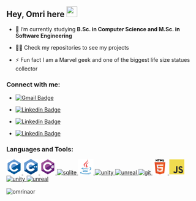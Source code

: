 ## Hey, Omri here <img src="https://media.giphy.com/media/hvRJCLFzcasrR4ia7z/giphy.gif" width="28px" height="28px">

- 🌱 I’m currently studying **B.Sc. in Computer Science and M.Sc. in Software Engineering**

- 👨‍💻 Check my repositories to see my projects

- ⚡ Fun fact I am a Marvel geek and one of the biggest life size statues collector


<h3 align="left">Connect with me:</h3>
<p align="left">

- [![Gmail Badge](https://img.shields.io/badge/-omrin2011@gmail.com-c14438?style=flat-square&logo=Gmail&logoColor=white&link=mailto:omrin2011@gmail.com)](mailto:omrin2011@gmail.com)

- [![Linkedin Badge](https://img.shields.io/badge/-Linkedin-blue?style=flat-square&logo=Linkedin&logoColor=white&link=https://www.linkedin.com/in/omri-naor-240b3615a/)](https://www.linkedin.com/in/omri-naor-240b3615a)

- [![Linkedin Badge](https://img.shields.io/badge/-YouTube-darkred?style=flat-square&logo=YouTube&logoColor=white&link=https://youtube.com/playlist?list=PLjM-7xdVMXQBc6nZ0xLmCruK6uq5sg1Ka/)](https://youtube.com/playlist?list=PLjM-7xdVMXQBc6nZ0xLmCruK6uq5sg1Ka)

- [![Linkedin Badge](https://img.shields.io/badge/-Facebook-darkblue?style=flat-square&logo=Facebook&logoColor=white&link=https://fb.com/omri.naor1)](https://fb.com/omri.naor1)


</p>
<h3 align="left">Languages and Tools:</h3>
<p align="left"> <a href="https://www.cprogramming.com/" target="_blank" rel="noreferrer"> <img src="https://raw.githubusercontent.com/devicons/devicon/master/icons/c/c-original.svg" alt="c" width="40" height="40"/> </a> <a href="https://www.w3schools.com/cpp/" target="_blank" rel="noreferrer"> <img src="https://raw.githubusercontent.com/devicons/devicon/master/icons/cplusplus/cplusplus-original.svg" alt="cplusplus" width="40" height="40"/>
  <a href="https://www.w3schools.com/cs/" target="_blank" rel="noreferrer"> <img src="https://raw.githubusercontent.com/devicons/devicon/master/icons/csharp/csharp-original.svg" alt="csharp" width="40" height="40"/> </a> <a href="https://www.sqlite.org/" target="_blank" rel="noreferrer"> <img src="https://www.vectorlogo.zone/logos/sqlite/sqlite-icon.svg" alt="sqlite" width="40" height="40"/> </a></a> <a href="https://www.java.com" target="_blank" rel="noreferrer"> <img src="https://raw.githubusercontent.com/devicons/devicon/master/icons/java/java-original.svg" alt="java" width="40" height="40"/> </a> <a href="https://unity.com/" target="_blank" rel="noreferrer"> <img src="https://www.vectorlogo.zone/logos/unity3d/unity3d-icon.svg" alt="unity" width="40" height="40"/> </a> <a href="https://unrealengine.com/" target="_blank" rel="noreferrer"> <img src="https://raw.githubusercontent.com/kenangundogan/fontisto/036b7eca71aab1bef8e6a0518f7329f13ed62f6b/icons/svg/brand/unreal-engine.svg" alt="unreal" width="40" height="40"/> </a> <a href="https://git-scm.com/" target="_blank" rel="noreferrer"> <img src="https://www.vectorlogo.zone/logos/git-scm/git-scm-icon.svg" alt="git" width="40" height="40"/> </a> <a href="https://www.w3.org/html/" target="_blank" rel="noreferrer"> <img src="https://raw.githubusercontent.com/devicons/devicon/master/icons/html5/html5-original-wordmark.svg" alt="html5" width="40" height="40"/> </a> <a href="https://developer.mozilla.org/en-US/docs/Web/JavaScript" target="_blank" rel="noreferrer"> <img src="https://raw.githubusercontent.com/devicons/devicon/master/icons/javascript/javascript-original.svg" alt="javascript" width="40" height="40"/> </a> <a href="https://unity.com/" target="_blank" rel="noreferrer"> <img src="https://www.vectorlogo.zone/logos/unity3d/unity3d-icon.svg" alt="unity" width="40" height="40"/> </a> <a href="https://unrealengine.com/" target="_blank" rel="noreferrer"> <img src="https://raw.githubusercontent.com/kenangundogan/fontisto/036b7eca71aab1bef8e6a0518f7329f13ed62f6b/icons/svg/brand/unreal-engine.svg" alt="unreal" width="40" height="40"/> </a>

</p>

<p><img align="center" src="https://github-readme-stats.vercel.app/api/top-langs?username=omrinaor&show_icons=true&locale=en&layout=compact" alt="omrinaor" /></p>
